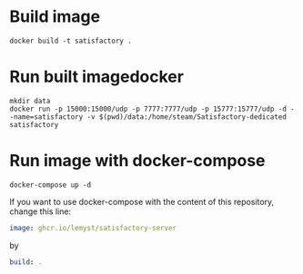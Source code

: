 # Build image
```shell
docker build -t satisfactory .
```

# Run built imagedocker
```shell
mkdir data
docker run -p 15000:15000/udp -p 7777:7777/udp -p 15777:15777/udp -d --name=satisfactory -v $(pwd)/data:/home/steam/Satisfactory-dedicated satisfactory
```

# Run image with docker-compose
```shell
docker-compose up -d
```

If you want to use docker-compose with the content of this repository, change this line:
```yaml
image: ghcr.io/lemyst/satisfactory-server
```
by
```yaml
build: .
```
